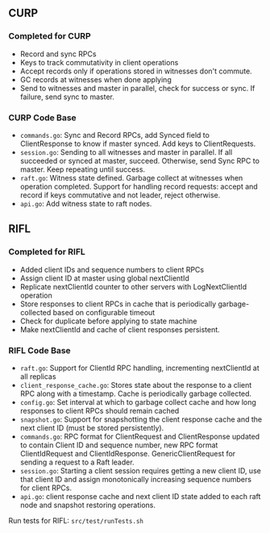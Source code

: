## CURP

### Completed for CURP
* Record and sync RPCs
* Keys to track commutativity in client operations
* Accept records only if operations stored in witnesses don't commute.
* GC records at witnesses when done applying
* Send to witnesses and master in parallel, check for success or sync. If failure, send sync to master.

### CURP Code Base
* `commands.go`: Sync and Record RPCs, add Synced field to ClientResponse to know if master synced. Add keys to ClientRequests.
* `session.go`: Sending to all witnesses and master in parallel. If all succeeded or synced at master, succeed. Otherwise, send Sync RPC to master. Keep repeating until success.  
* `raft.go`: Witness state defined. Garbage collect at witnesses when operation completed. Support for handling record requests: accept and record if keys commutative and not leader, reject otherwise.
* `api.go`: Add witness state to raft nodes.

## RIFL

### Completed for RIFL
* Added client IDs and sequence numbers to client RPCs
* Assign client ID at master using global nextClientId
* Replicate nextClientId counter to other servers with LogNextClientId operation
* Store responses to client RPCs in cache that is periodically garbage-collected based on configurable timeout
* Check for duplicate before applying to state machine
* Make nextClientId and cache of client responses persistent.

### RIFL Code Base
* `raft.go`: Support for ClientId RPC handling, incrementing nextClientId at all replicas
* `client_response_cache.go`: Stores state about the response to a client RPC along with a timestamp. Cache is periodically garbage collected.
* `config.go`: Set interval at which to garbage collect cache and how long responses to client RPCs should remain cached
* `snapshot.go`: Support for snapshotting the client response cache and the next client ID (must be stored persistently).
* `commands.go`: RPC format for ClientRequest and ClientResponse updated to contain Client ID and sequence number, new RPC format ClientIdRequest and ClientIdResponse. GenericClientRequest for sending a request to a Raft leader.
* `session.go`: Starting a client session requires getting a new client ID, use that client ID and assign monotonically increasing sequence numbers for client RPCs.
* `api.go`: client response cache and next client ID state added to each raft node and snapshot restoring operations.

Run tests for RIFL: `src/test/runTests.sh`
